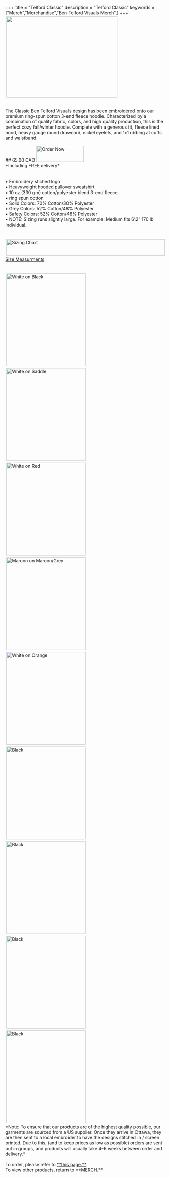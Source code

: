+++
title = "Telford Classic"
description = "Telford Classic"
keywords = ["Merch","Merchandise","Ben Telford Visuals Merch",]
+++
<br>
<img src= "https://benjamintelford.com/img/merch/TELFORD CLASSIC - HOODIE/tch.png" style="width:350px; height:255px; padding:3px"></a>
<br>

<br>
The Classic Ben Telford Visuals design has been embroidered onto our premium ring-spun cotton 3-end fleece hoodie.
Characterized by a combination of quality fabric, colors, and high quality production, this is the perfect cozy fall/winter hoodie.
Complete with a generous fit, fleece lined hood, heavy gauge round drawcord, nickel eyelets, and 1x1 ribbing at cuffs and
waistband.
<br>
<br>
## 65.00 CAD 
<a href="https://benjamintelford.com/order"><img src= "https://benjamintelford.com/img/merch/checkout.png" style="width:150px; height:50px; padding:0px"  title="Order Now" alt="Order Now"></a>
<br>
*Including FREE delivery*
<br>
<br>
<br>
• Embroidery stiched logo
<br>
• Heavyweight hooded pullover sweatshirt
<br>
• 10 oz (330 gm) cotton/polyester blend 3-end fleece
<br>
• ring spun cotton
<br>
• Solid Colors: 70% Cotton/30% Polyester
<br>
• Grey Colors: 52% Cotton/48% Polyester
<br>
• Safety Colors: 52% Cotton/48% Polyester
<br>
• NOTE: Sizing runs slightly large. For example: Medium fits 6’2” 170 lb individual.
<br>
<br>
<br>
<a href="https://benjamintelford.com/img/merch/sizingchart.jpg"><img src= "https://benjamintelford.com/img/merch/sizingchart.jpg" style="width:500px; height:51px; padding:3px"  title="Sizing Chart" alt="Sizing Chart"></a>
<br>
<a href="https://benjamintelford.com/img/merch/sizingdiagram.jpg">Size Measurments</a>
<br>
<br>
<br>
<a href="https://benjamintelford.com/img/merch/TELFORD CLASSIC/TCHW0B.jpg"><img src= "https://benjamintelford.com/img/merch/TELFORD CLASSIC/TCHW0B.jpg" style="width:250px; height:292px; padding:3px"  title="White on Black" alt="White on Black"></a>
<a href="https://benjamintelford.com/img/merch/TELFORD CLASSIC/TCHW0S.jpg"><img src= "https://benjamintelford.com/img/merch/TELFORD CLASSIC/TCHW0S.jpg" style="width:250px; height:292px; padding:3px"  title="White on Saddle" alt="White on Saddle"></a>
<a href="https://benjamintelford.com/img/merch/TELFORD CLASSIC/TCHW0R.jpg"><img src= "https://benjamintelford.com/img/merch/TELFORD CLASSIC/TCHW0R.jpg" style="width:250px; height:292px; padding:3px"  title="White on Red" alt="White on Red"></a>
<a href="https://benjamintelford.com/img/merch/TELFORD CLASSIC/TCHM0M.jpg"><img src= "https://benjamintelford.com/img/merch/TELFORD CLASSIC/TCHM0M.jpg" style="width:250px; height:292px; padding:3px"  title="Maroon on Maroon/Grey" alt="Maroon on Maroon/Grey"></a>
<a href="https://benjamintelford.com/img/merch/TELFORD CLASSIC/TCHW0O.jpg"><img src= "https://benjamintelford.com/img/merch/TELFORD CLASSIC/TCHW0O.jpg" style="width:250px; height:292px; padding:3px"  title="White on Orange" alt="White on Orange"></a>
<a href="https://benjamintelford.com/img/merch/TELFORD CLASSIC/TCHW0B.jpg"><img src= "https://benjamintelford.com/img/merch/TELFORD CLASSIC/TCHW0B.jpg" style="width:250px; height:292px; padding:3px"  title="Black" alt="Black"></a>
<a href="https://benjamintelford.com/img/merch/TELFORD CLASSIC/TCHW0B.jpg"><img src= "https://benjamintelford.com/img/merch/TELFORD CLASSIC/TCHW0B.jpg" style="width:250px; height:292px; padding:3px"  title="Black" alt="Black"></a>
<a href="https://benjamintelford.com/img/merch/TELFORD CLASSIC/TCHW0B.jpg"><img src= "https://benjamintelford.com/img/merch/TELFORD CLASSIC/TCHW0B.jpg" style="width:250px; height:292px; padding:3px"  title="Black" alt="Black"></a>
<a href="https://benjamintelford.com/img/merch/TELFORD CLASSIC/TCHW0B.jpg"><img src= "https://benjamintelford.com/img/merch/TELFORD CLASSIC/TCHW0B.jpg" style="width:250px; height:292px; padding:3px"  title="Black" alt="Black"></a>

<br>
*Note: To ensure that our products are of the highest quality possible, our garments are sourced from a US supplier. Once they arrive in Ottawa, they are then sent to a local embroider to have the designs stitched in / screen printed. Due to this, (and to keep prices as low as possible) orders are sent out in groups, and products will usually take 4-6 weeks between order and delivery.*
<br>
<br>
To order, please refer to <a href="https://benjamintelford.com/order">**this page.**</a>
<br>
To view other products, return to <a href="https://benjamintelford.com/merch">**MERCH.**</a>
<br>
<br>